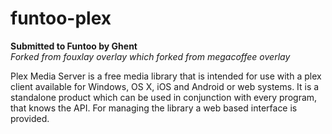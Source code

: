 funtoo-plex
===========

**Submitted to Funtoo by Ghent**  
*Forked from fouxlay overlay which forked from megacoffee overlay*

Plex Media Server is a free media library that is intended for use with a plex client available for Windows, OS X, iOS and Android or web systems. It is a standalone product which can be used in conjunction with every program, that knows the API.  For managing the library a web based interface is provided.
